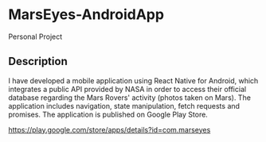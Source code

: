 # MarsEyes-AndroidApp

Personal Project

## Description

I have developed a mobile application using React Native for Android, which integrates a public API 
provided by NASA in order to access their official database regarding the Mars Rovers' activity 
(photos taken on Mars). The application includes navigation, state manipulation, fetch requests and 
promises. The application is published on Google Play Store.

https://play.google.com/store/apps/details?id=com.marseyes
